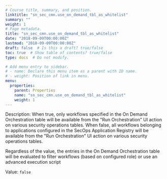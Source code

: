 ```yaml
---
# Course title, summary, and position.
linktitle: "sn_sec_cmn.use_on_demand_tbl_as_whitelist"
summary: ""
weight: 1
# Page metadata.
title: "sn_sec_cmn.use_on_demand_tbl_as_whitelist"
date: "2018-09-09T00:00:00Z"
lastmod: "2018-09-09T00:00:00Z"
draft: false  # Is this a draft? true/false
toc: true  # Show table of contents? true/false
type: docs  # Do not modify.

# Add menu entry to sidebar.
# - name: Declare this menu item as a parent with ID name.
# - weight: Position of link in menu.
menu:
  properties:
    parent: Properties
    name: "sn_sec_cmn.use_on_demand_tbl_as_whitelist"
    weight: 1
---
```


Description: When true, only workflows specified in the On Demand Orchestration table will be available from the "Run Orchestration" UI action on various security operations tables.
When false, all workflows belonging to applications configured in the SecOps Application Registry will be available from the "Run Orchestration" UI action on various security operations tables.

Regardless of the value, the entries in the On Demand Orchestration table will be evaluated to filter workflows (based on configured role) or use an advanced execution script


Value: `false`